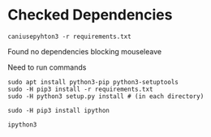 # Checked Dependencies
```
caniusepyhton3 -r requirements.txt
```
Found no dependencies blocking mouseleave

Need to run commands

```
sudo apt install python3-pip python3-setuptools
sudo -H pip3 install -r requirements.txt
sudo -H python3 setup.py install # (in each directory)

sudo -H pip3 install ipython

ipython3
```

